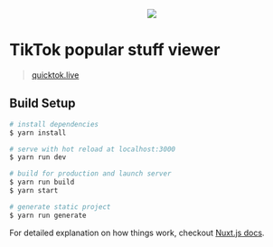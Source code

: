 <p align="center">
  <img src="https://i.gyazo.com/abdc938d88899df2853bf93c0a543af9.gif">
</p>

# TikTok popular stuff viewer
> [quicktok.live](https://quicktok.live)

## Build Setup

``` bash
# install dependencies
$ yarn install

# serve with hot reload at localhost:3000
$ yarn run dev

# build for production and launch server
$ yarn run build
$ yarn start

# generate static project
$ yarn run generate
```

For detailed explanation on how things work, checkout [Nuxt.js docs](https://nuxtjs.org).
